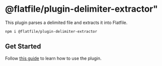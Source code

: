 # @flatfile/plugin-delimiter-extractor"

This plugin parses a delimited file and extracts it into Flatfile.

`npm i @flatfile/plugin-delimiter-extractor`

## Get Started

Follow [this guide](https://flatfile.com/docs/plugins/extractors/delimiter-extractor) to learn how to use the plugin.
